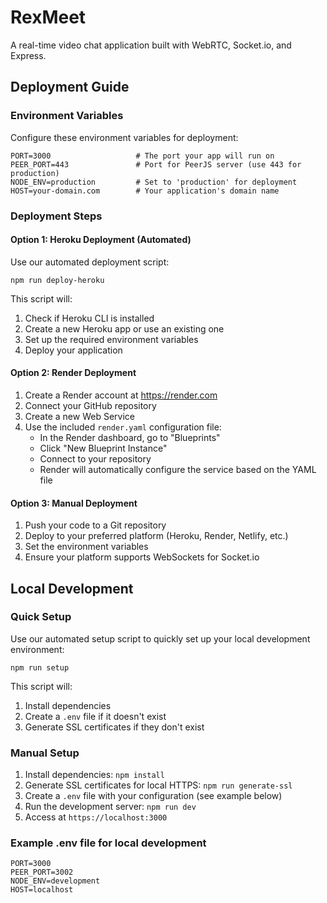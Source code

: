 # RexMeet

A real-time video chat application built with WebRTC, Socket.io, and Express.

## Deployment Guide

### Environment Variables

Configure these environment variables for deployment:

```
PORT=3000                   # The port your app will run on
PEER_PORT=443               # Port for PeerJS server (use 443 for production)
NODE_ENV=production         # Set to 'production' for deployment
HOST=your-domain.com        # Your application's domain name
```

### Deployment Steps

#### Option 1: Heroku Deployment (Automated)

Use our automated deployment script:

```
npm run deploy-heroku
```

This script will:
1. Check if Heroku CLI is installed
2. Create a new Heroku app or use an existing one
3. Set up the required environment variables
4. Deploy your application

#### Option 2: Render Deployment

1. Create a Render account at https://render.com
2. Connect your GitHub repository
3. Create a new Web Service
4. Use the included `render.yaml` configuration file:
   - In the Render dashboard, go to "Blueprints"
   - Click "New Blueprint Instance"
   - Connect to your repository
   - Render will automatically configure the service based on the YAML file

#### Option 3: Manual Deployment

1. Push your code to a Git repository
2. Deploy to your preferred platform (Heroku, Render, Netlify, etc.)
3. Set the environment variables
4. Ensure your platform supports WebSockets for Socket.io

## Local Development

### Quick Setup

Use our automated setup script to quickly set up your local development environment:

```
npm run setup
```

This script will:
1. Install dependencies
2. Create a `.env` file if it doesn't exist
3. Generate SSL certificates if they don't exist

### Manual Setup

1. Install dependencies: `npm install`
2. Generate SSL certificates for local HTTPS: `npm run generate-ssl`
3. Create a `.env` file with your configuration (see example below)
4. Run the development server: `npm run dev`
5. Access at `https://localhost:3000`

### Example .env file for local development

```
PORT=3000
PEER_PORT=3002
NODE_ENV=development
HOST=localhost
